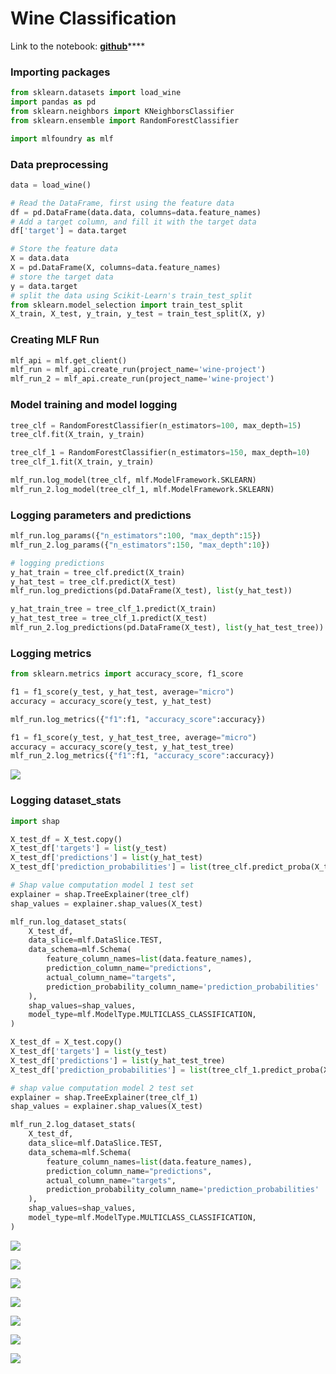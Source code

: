# Wine Classification

Link to the notebook: [**github**](https://github.com/truefoundry/mlfoundry-examples/blob/main/examples/sklearn/wine_train.ipynb)****

### Importing packages

```python
from sklearn.datasets import load_wine
import pandas as pd
from sklearn.neighbors import KNeighborsClassifier
from sklearn.ensemble import RandomForestClassifier

import mlfoundry as mlf
```

### Data preprocessing

```python
data = load_wine()

# Read the DataFrame, first using the feature data
df = pd.DataFrame(data.data, columns=data.feature_names)
# Add a target column, and fill it with the target data
df['target'] = data.target

# Store the feature data
X = data.data
X = pd.DataFrame(X, columns=data.feature_names)
# store the target data
y = data.target
# split the data using Scikit-Learn's train_test_split
from sklearn.model_selection import train_test_split
X_train, X_test, y_train, y_test = train_test_split(X, y)
```

### Creating MLF Run

```python
mlf_api = mlf.get_client()
mlf_run = mlf_api.create_run(project_name='wine-project')
mlf_run_2 = mlf_api.create_run(project_name='wine-project')
```

### Model training and model logging

```python
tree_clf = RandomForestClassifier(n_estimators=100, max_depth=15)
tree_clf.fit(X_train, y_train)

tree_clf_1 = RandomForestClassifier(n_estimators=150, max_depth=10)
tree_clf_1.fit(X_train, y_train)

mlf_run.log_model(tree_clf, mlf.ModelFramework.SKLEARN)
mlf_run_2.log_model(tree_clf_1, mlf.ModelFramework.SKLEARN)
```

### Logging parameters and predictions

```python
mlf_run.log_params({"n_estimators":100, "max_depth":15})
mlf_run_2.log_params({"n_estimators":150, "max_depth":10})

# logging predictions
y_hat_train = tree_clf.predict(X_train)
y_hat_test = tree_clf.predict(X_test)
mlf_run.log_predictions(pd.DataFrame(X_test), list(y_hat_test))

y_hat_train_tree = tree_clf_1.predict(X_train)
y_hat_test_tree = tree_clf_1.predict(X_test)
mlf_run_2.log_predictions(pd.DataFrame(X_test), list(y_hat_test_tree))
```

### Logging metrics

```python
from sklearn.metrics import accuracy_score, f1_score

f1 = f1_score(y_test, y_hat_test, average="micro")
accuracy = accuracy_score(y_test, y_hat_test)

mlf_run.log_metrics({"f1":f1, "accuracy_score":accuracy})

f1 = f1_score(y_test, y_hat_test_tree, average="micro")
accuracy = accuracy_score(y_test, y_hat_test_tree)
mlf_run_2.log_metrics({"f1":f1, "accuracy_score":accuracy})
```

![](<../../.gitbook/assets/Screenshot from 2021-12-30 00-52-19.png>)

### Logging dataset\_stats

```python
import shap

X_test_df = X_test.copy()
X_test_df['targets'] = list(y_test)
X_test_df['predictions'] = list(y_hat_test)
X_test_df['prediction_probabilities'] = list(tree_clf.predict_proba(X_test))

# Shap value computation model 1 test set
explainer = shap.TreeExplainer(tree_clf)
shap_values = explainer.shap_values(X_test)

mlf_run.log_dataset_stats(
    X_test_df,
    data_slice=mlf.DataSlice.TEST,
    data_schema=mlf.Schema(
        feature_column_names=list(data.feature_names),
        prediction_column_name="predictions",
        actual_column_name="targets",
        prediction_probability_column_name='prediction_probabilities'
    ),
    shap_values=shap_values,
    model_type=mlf.ModelType.MULTICLASS_CLASSIFICATION,
)

X_test_df = X_test.copy()
X_test_df['targets'] = list(y_test)
X_test_df['predictions'] = list(y_hat_test_tree)
X_test_df['prediction_probabilities'] = list(tree_clf_1.predict_proba(X_test))

# shap value computation model 2 test set
explainer = shap.TreeExplainer(tree_clf_1)
shap_values = explainer.shap_values(X_test)

mlf_run_2.log_dataset_stats(
    X_test_df,
    data_slice=mlf.DataSlice.TEST,
    data_schema=mlf.Schema(
        feature_column_names=list(data.feature_names),
        prediction_column_name="predictions",
        actual_column_name="targets",
        prediction_probability_column_name='prediction_probabilities'
    ),
    shap_values=shap_values,
    model_type=mlf.ModelType.MULTICLASS_CLASSIFICATION,
)
```

![](<../../.gitbook/assets/Screenshot from 2021-12-30 00-52-50.png>)

![](<../../.gitbook/assets/Screenshot from 2021-12-30 00-52-57.png>)

![](<../../.gitbook/assets/Screenshot from 2021-12-30 00-53-04.png>)

![](<../../.gitbook/assets/Screenshot from 2021-12-30 00-53-10.png>)

![](<../../.gitbook/assets/Screenshot from 2021-12-30 00-53-16.png>)

![](<../../.gitbook/assets/Screenshot from 2021-12-30 00-53-23.png>)

![](<../../.gitbook/assets/Screenshot from 2021-12-30 00-53-33.png>)
